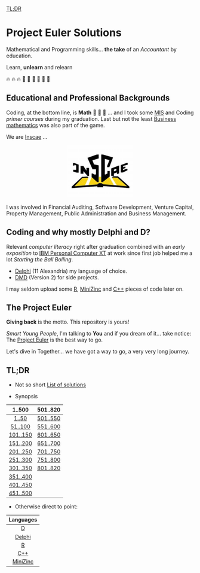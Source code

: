 [TL;DR](https://github.com/beskikoo/project-euler/blob/main/README.md#tldr)

# Project Euler Solutions

Mathematical and Programming skills... **the take** of an _Accountant_ by education.

Learn, **unlearn** and relearn

🔥 🔥 🔥 💪 💪 💪 💝 💝 💝

## Educational and Professional Backgrounds

Coding, at the bottom line, is **Math** :brain: :brain: :brain: ... and I took some  [MIS](https://en.wikipedia.org/wiki/Management_information_system) and Coding _primer courses_ during my graduation. Last but not the least [Business mathematics](https://en.wikipedia.org/wiki/Business_mathematics) was also part of the game.

We are [Inscae](https://www.inscae.mg/) ...

<p align="center"><img src="logo.png"></p>

I was involved in Financial Auditing, Software Development, Venture Capital, Property Management, Public Administration and Business Management.

## Coding and why mostly Delphi and D?

Relevant _computer literacy_ right after graduation combined with an _early exposition_ to [IBM Personal Computer XT](https://en.wikipedia.org/wiki/IBM_Personal_Computer_XT) at work since first job helped me a lot _Starting the Ball Bolling_.

- [Delphi](https://www.embarcadero.com/products/delphi) (11 Alexandria) my language of choice.
- [DMD](https://tour.dlang.org/tour/en/welcome/welcome-to-d) (Version 2) for side projects.

I may seldom upload some [R](https://www.r-project.org/about.html), [MiniZinc](https://www.minizinc.org/) and [C++](https://fr.wikipedia.org/wiki/C%2B%2B) pieces of code later on.

## The Project Euler

**Giving back** is the motto. This repository is yours!

_Smart Young People_, I'm talking to **You** and if you dream of it... take notice: The [Project Euler](https://projecteuler.net) is the best way to go.

Let's dive in Together... we have got a way to go, a very very long journey.

## TL;DR

- Not so short [List of solutions](solutions.md)

- Synopsis

| 1..500 | 501..820 |
|:------:|:--------:|
| [1..50](https://github.com/beskikoo/project-euler/blob/main/solutions.md#150) |[501..550](https://github.com/beskikoo/project-euler/blob/main/solutions.md#501550) 
| [51..100](https://github.com/beskikoo/project-euler/blob/main/solutions.md#51100) | [551..600](https://github.com/beskikoo/project-euler/blob/main/solutions.md#551600) 
| [101..150](https://github.com/beskikoo/project-euler/blob/main/solutions.md#101150)| [601..650](https://github.com/beskikoo/project-euler/blob/main/solutions.md#601650)  
| [151..200](https://github.com/beskikoo/project-euler/blob/main/solutions.md#151200) | [651..700](https://github.com/beskikoo/project-euler/blob/main/solutions.md#651700) 
| [201..250](https://github.com/beskikoo/project-euler/blob/main/solutions.md#201250) | [701..750](https://github.com/beskikoo/project-euler/blob/main/solutions.md#701750) 
| [251..300](https://github.com/beskikoo/project-euler/blob/main/solutions.md#251300) | [751..800](https://github.com/beskikoo/project-euler/blob/main/solutions.md#751800) 
| [301..350](https://github.com/beskikoo/project-euler/blob/main/solutions.md#301350) | [801..820](https://github.com/beskikoo/project-euler/blob/main/solutions.md#801850) |
| [351..400](https://github.com/beskikoo/project-euler/blob/main/solutions.md#351400) |
| [401..450](https://github.com/beskikoo/project-euler/blob/main/solutions.md#401450) |
| [451..500](https://github.com/beskikoo/project-euler/blob/main/solutions.md#451500) |

- Otherwise direct to point:

| Languages |
|:---------:|
| [D](https://github.com/beskikoo/project-euler/tree/main/dlang) |
| [Delphi](https://github.com/beskikoo/project-euler/tree/main/delphi) |
| [R](https://github.com/beskikoo/project-euler/tree/main/R) |
| [C++](https://github.com/beskikoo/project-euler/tree/main/c%2B%2B) |
| [MiniZinc](https://github.com/beskikoo/project-euler/tree/main/minizin)  |
